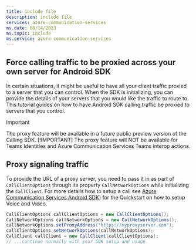 ```yaml
---
title: include file
description: include file
services: azure-communication-services
ms.date: 08/14/2023
ms.topic: include
ms.service: azure-communication-services
---
```


## Force calling traffic to be proxied across your own server for Android SDK

In certain situations, it might be useful to have all your client traffic proxied to a server that you can control. When the SDK is initializing, you can provide the details of your servers that you would like the traffic to route to. This tutorial guides on how to have Android SDK calling traffic be proxied to servers that you control.

>[!IMPORTANT]
> The proxy feature will be available in a future public preview version of the Calling SDK.
>[!IMPORTANT]
> The proxy feature will NOT be available for Teams Identities and Azure Communication Services Teams interop actions. 
## Proxy signaling traffic

To provide the URL of a proxy server, you need to pass it in as part of `CallClientOptions` through its property `CallNetworkOptions` while initializing the `CallClient`. For more details how to setup a call see [Azure Communication Services Android SDK](../../quickstarts/voice-video-calling/get-started-with-video-calling.md?pivots=platform-android)) for the Quickstart on how to setup Voice and Video.

```java
CallClientOptions callClientOptions = new CallClientOptions();
CallNetworkOptions callNetworkOptions = new CallNetworkOptions();
callNetworkOptions.setProxyAddress("https://myproxyserver.com");
callClientOptions.setNetworkOptions(callNetworkOptions);
CallClient callClient = new CallClient(callClientOptions);
// ...continue normally with your SDK setup and usage.
```
